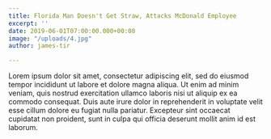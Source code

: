 ```yaml
---
title: Florida Man Doesn't Get Straw, Attacks McDonald Employee
excerpt: ''
date: 2019-06-01T07:00:00.000+00:00
image: "/uploads/4.jpg"
author: james-tir

---
```

Lorem ipsum dolor sit amet, consectetur adipiscing elit, sed do eiusmod tempor incididunt ut labore et dolore magna aliqua. Ut enim ad minim veniam, quis nostrud exercitation ullamco laboris nisi ut aliquip ex ea commodo consequat. Duis aute irure dolor in reprehenderit in voluptate velit esse cillum dolore eu fugiat nulla pariatur. Excepteur sint occaecat cupidatat non proident, sunt in culpa qui officia deserunt mollit anim id est laborum.